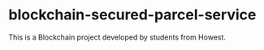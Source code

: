 # blockchain-secured-parcel-service
This is a Blockchain project developed by students from Howest. 